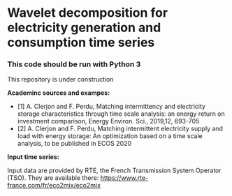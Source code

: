 # Wavelet decomposition for electricity generation and consumption time series
### This code should be run with Python 3
This repository is under construction

__Academinc sources and exampes:__
- [1] A. Clerjon and F. Perdu, Matching intermittency and electricity storage characteristics through time scale analysis: an energy return on investment comparison, Energy Environ. Sci., 2019,12, 693-705
- [2] A. Clerjon and F. Perdu, Matching intermittent electricity supply and load with energy storage: An optimization based on a time scale analysis, to be published in ECOS 2020

__Input time series:__

Input data are provided by RTE, the French Transmission System Operator (TSO). They are available there: https://www.rte-france.com/fr/eco2mix/eco2mix
